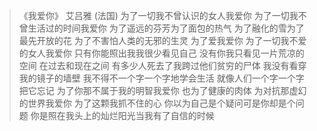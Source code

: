 

>《我爱你》
>艾吕雅  (法国)
>为了一切我不曾认识的女人我爱你
>为了一切我不曾生活过的时间我爱你
>为了遥远的芬芳为了面包的热气
>为了融化的雪为了最先开放的花
>为了不害怕人类的无邪的生灵
>为了爱我爱你
>为了一切我不爱的女人我爱你
>只有你能照出我我很少看见自己
>没有你我只看见一片荒凉的空间
>在过去和现在之间
>有多少人死去了我跨过他们贫穷的尸体
>我没有看穿我的镜子的墙壁
>我不得不一个字一个字地学会生活
>就像人们一个字一个字把它忘记
>为了你那不属于我的明智我爱你
>也为了健康的肉体
>为对抗那虚幻的世界我爱你
>为了这颗我抓不住的心
>你以为自己是个疑问可是你却是个问题
>你是照在我头上的灿烂阳光当我有了自信的时候